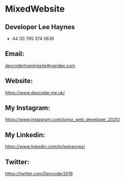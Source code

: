# MixedWebsite

## Developer Lee Haynes
+ 44 (0) 785 374 0636

## Email: 
devcodertrainingsite@yandex.com

## Website:
https://www.devcoder.me.uk/

## My Instagram: 
https://www.instagram.com/junior_web_developer_2020/

## My Linkedin: 
https://www.linkedin.com/in/leehaynes/

## Twitter: 
https://twitter.com/Devcoder2019
